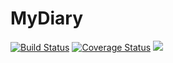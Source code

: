 # MyDiary
[![Build Status](https://travis-ci.org/UggoPrince/MyDiary.svg?branch=develop-APIendpoint-GetANotification)](https://travis-ci.org/UggoPrince/MyDiary) <a href='https://coveralls.io/github/UggoPrince/MyDiarybranch=develop'><img src='https://coveralls.io/repos/github/UggoPrince/MyDiary/badge.svg?branch=develop' alt='Coverage Status' /></a> <a href="https://codeclimate.com/github/UggoPrince/MyDiary/test_coverage"><img src="https://api.codeclimate.com/v1/badges/cd2bf5a44988d893158c/test_coverage" /></a>